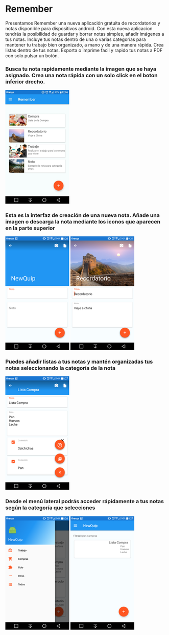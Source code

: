 # Remember
Presentamos Remember una nueva aplicación gratuita de recordatorios y notas disponible para dispositivos android.
Con esta nueva aplicacion tendrás la posibilidad de guardar y borrar notas simples, añadir imágenes a tus notas.
Incluye tus notas dentro de una o varias categorías para mantener tu trabajo bien organizado, a mano y de una manera rápida.
Crea listas dentro de tus notas.
Exporta o imprime facil y rapido tus notas a PDF con solo pulsar un botón.

<p align="right">
<h3> Busca tu nota rapidamente mediante la imagen que se haya asignado. Crea una nota rápida con un solo click en el boton inferior drecho.</h3>
</p>
<p align="left">
  <img src="https://github.com/Adrimartinez/NewQuip/blob/master/WhatsApp%20Image%202016-11-30%20at%2012.13.58.jpeg" width="200"/>
</p>

<p align="right">
<h3>Esta es la interfaz de creación de una nueva nota. Añade una imagen o descarga la nota mediante los iconos que aparecen en la parte superior</h3>
</p>
<p align="left">
  <img src="https://github.com/Adrimartinez/NewQuip/blob/master/Screenshot_2016-11-30-08-26-21.png" width="200"/>
  <img src="https://github.com/Adrimartinez/NewQuip/blob/master/Screenshot_2016-11-30-09-31-11.png" width="200"/>
</p>

<p align="right">
<h3>Puedes añadir listas a tus notas y mantén organizadas tus notas seleccionando la categoría de la nota</h3>
</p>
<p align="left">
  <img src="https://github.com/Adrimartinez/NewQuip/blob/master/Screenshot_2016-11-30-08-27-28.png" width="200"/>
</p>

<p align="right">
<h3>Desde el menú lateral podrás acceder rápidamente a tus notas según la categoría que selecciones</h3>
</p>
<p align="left">
  <img src="https://github.com/Adrimartinez/NewQuip/blob/master/Screenshot_2016-11-30-08-26-14.png" width="200"/>
  <img src="https://github.com/Adrimartinez/NewQuip/blob/master/Screenshot_2016-11-30-08-27-36.png" width="200"/>
</p>

